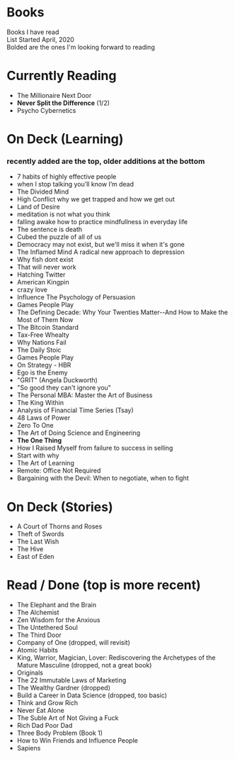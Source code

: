 # Books
Books I have read  
List Started April, 2020  
Bolded are the ones I'm looking forward to reading  

# Currently Reading 
- The Millionaire Next Door
- **Never Split the Difference** (1/2)
- Psycho Cybernetics

# On Deck (Learning) 
### recently added are the top, older additions at the bottom
- 7 habits of highly effective people
- when I stop talking you’ll know I’m dead
- The Divided Mind
- High Conflict why we get trapped and how we get out
- Land of Desire
- meditation is not what you think
- falling awake how to practice mindfullness in everyday life
- The sentence is death
- Cubed the puzzle of all of us
- Democracy may not exist, but we'll miss it when it's gone
- The Inflamed Mind A radical new approach to depression
- Why fish dont exist
- That will never work
- Hatching Twitter
- American Kingpin
- crazy love
- Influence The Psychology of Persuasion
- Games People Play
- The Defining Decade: Why Your Twenties Matter--And How to Make the Most of Them Now 
- The Bitcoin Standard
- Tax-Free Whealty
- Why Nations Fail
- The Daily Stoic
- Games People Play
- On Strategy - HBR
- Ego is the Enemy
- "GRIT" (Angela Duckworth)
- "So good they can't ignore you"
- The Personal MBA: Master the Art of Business
- The King Within
- Analysis of Financial Time Series (Tsay)
- 48 Laws of Power
- Zero To One
- The Art of Doing Science and Engineering
- **The One Thing**
- How I Raised Myself from failure to success in selling
- Start with why
- The Art of Learning
- Remote: Office Not Required
- Bargaining with the Devil: When to negotiate, when to fight


# On Deck (Stories)
- A Court of Thorns and Roses
- Theft of Swords
- The Last Wish
- The Hive
- East of Eden


# Read / Done (top is more recent)
- The Elephant and the Brain
- The Alchemist
- Zen Wisdom for the Anxious
- The Untethered Soul
- The Third Door
- Company of One (dropped, will revisit)
- Atomic Habits
- King, Warrior, Magician, Lover: Rediscovering the Archetypes of the Mature Masculine  (dropped, not a great book)
- Originals 
- The 22 Immutable Laws of Marketing
- The Wealthy Gardner (dropped)
- Build a Career in Data Science (dropped, too basic)
- Think and Grow Rich
- Never Eat Alone
- The Suble Art of Not Giving a Fuck
- Rich Dad Poor Dad
- Three Body Problem (Book 1)
- How to Win Friends and Influence People
- Sapiens


